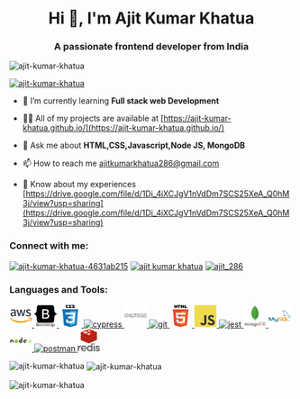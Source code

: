 <h1 align="center">Hi 👋, I'm Ajit Kumar Khatua</h1>
<h3 align="center">A passionate frontend developer from India</h3>

<p align="left"> <img src="https://komarev.com/ghpvc/?username=ajit-kumar-khatua&label=Profile%20views&color=0e75b6&style=flat" alt="ajit-kumar-khatua" /> </p>

<p align="left"> <a href="https://github.com/ryo-ma/github-profile-trophy"><img src="https://github-profile-trophy.vercel.app/?username=ajit-kumar-khatua" alt="ajit-kumar-khatua" /></a> </p>

- 🌱 I’m currently learning **Full stack web Development**

- 👨‍💻 All of my projects are available at [https://ajit-kumar-khatua.github.io/](https://ajit-kumar-khatua.github.io/)

- 💬 Ask me about **HTML,CSS,Javascript,Node JS, MongoDB**

- 📫 How to reach me ajitkumarkhatua286@gmail.com

- 📄 Know about my experiences [https://drive.google.com/file/d/1Di_4iXCJgV1nVdDm7SCS25XeA_Q0hM3j/view?usp=sharing](https://drive.google.com/file/d/1Di_4iXCJgV1nVdDm7SCS25XeA_Q0hM3j/view?usp=sharing)

<h3 align="left">Connect with me:</h3>
<p align="left">
<a href="https://linkedin.com/in/ajit-kumar-khatua-4631ab215" target="blank"><img align="center" src="https://raw.githubusercontent.com/rahuldkjain/github-profile-readme-generator/master/src/images/icons/Social/linked-in-alt.svg" alt="ajit-kumar-khatua-4631ab215" height="30" width="40" /></a>
<a href="https://fb.com/ajit kumar khatua" target="blank"><img align="center" src="https://raw.githubusercontent.com/rahuldkjain/github-profile-readme-generator/master/src/images/icons/Social/facebook.svg" alt="ajit kumar khatua" height="30" width="40" /></a>
<a href="https://www.leetcode.com/ajit_286" target="blank"><img align="center" src="https://raw.githubusercontent.com/rahuldkjain/github-profile-readme-generator/master/src/images/icons/Social/leet-code.svg" alt="ajit_286" height="30" width="40" /></a>
</p>

<h3 align="left">Languages and Tools:</h3>
<p align="left"> <a href="https://aws.amazon.com" target="_blank" rel="noreferrer"> <img src="https://raw.githubusercontent.com/devicons/devicon/master/icons/amazonwebservices/amazonwebservices-original-wordmark.svg" alt="aws" width="40" height="40"/> </a> <a href="https://getbootstrap.com" target="_blank" rel="noreferrer"> <img src="https://raw.githubusercontent.com/devicons/devicon/master/icons/bootstrap/bootstrap-plain-wordmark.svg" alt="bootstrap" width="40" height="40"/> </a> <a href="https://www.w3schools.com/css/" target="_blank" rel="noreferrer"> <img src="https://raw.githubusercontent.com/devicons/devicon/master/icons/css3/css3-original-wordmark.svg" alt="css3" width="40" height="40"/> </a> <a href="https://www.cypress.io" target="_blank" rel="noreferrer"> <img src="https://raw.githubusercontent.com/simple-icons/simple-icons/6e46ec1fc23b60c8fd0d2f2ff46db82e16dbd75f/icons/cypress.svg" alt="cypress" width="40" height="40"/> </a> <a href="https://expressjs.com" target="_blank" rel="noreferrer"> <img src="https://raw.githubusercontent.com/devicons/devicon/master/icons/express/express-original-wordmark.svg" alt="express" width="40" height="40"/> </a> <a href="https://git-scm.com/" target="_blank" rel="noreferrer"> <img src="https://www.vectorlogo.zone/logos/git-scm/git-scm-icon.svg" alt="git" width="40" height="40"/> </a> <a href="https://www.w3.org/html/" target="_blank" rel="noreferrer"> <img src="https://raw.githubusercontent.com/devicons/devicon/master/icons/html5/html5-original-wordmark.svg" alt="html5" width="40" height="40"/> </a> <a href="https://developer.mozilla.org/en-US/docs/Web/JavaScript" target="_blank" rel="noreferrer"> <img src="https://raw.githubusercontent.com/devicons/devicon/master/icons/javascript/javascript-original.svg" alt="javascript" width="40" height="40"/> </a> <a href="https://jestjs.io" target="_blank" rel="noreferrer"> <img src="https://www.vectorlogo.zone/logos/jestjsio/jestjsio-icon.svg" alt="jest" width="40" height="40"/> </a> <a href="https://www.mongodb.com/" target="_blank" rel="noreferrer"> <img src="https://raw.githubusercontent.com/devicons/devicon/master/icons/mongodb/mongodb-original-wordmark.svg" alt="mongodb" width="40" height="40"/> </a> <a href="https://www.mysql.com/" target="_blank" rel="noreferrer"> <img src="https://raw.githubusercontent.com/devicons/devicon/master/icons/mysql/mysql-original-wordmark.svg" alt="mysql" width="40" height="40"/> </a> <a href="https://nodejs.org" target="_blank" rel="noreferrer"> <img src="https://raw.githubusercontent.com/devicons/devicon/master/icons/nodejs/nodejs-original-wordmark.svg" alt="nodejs" width="40" height="40"/> </a> <a href="https://postman.com" target="_blank" rel="noreferrer"> <img src="https://www.vectorlogo.zone/logos/getpostman/getpostman-icon.svg" alt="postman" width="40" height="40"/> </a> <a href="https://redis.io" target="_blank" rel="noreferrer"> <img src="https://raw.githubusercontent.com/devicons/devicon/master/icons/redis/redis-original-wordmark.svg" alt="redis" width="40" height="40"/> </a> </p>

<p><img align="left" src="https://github-readme-stats.vercel.app/api/top-langs?username=ajit-kumar-khatua&show_icons=true&locale=en&layout=compact" alt="ajit-kumar-khatua" /></p>

<p>&nbsp;<img align="center" src="https://github-readme-stats.vercel.app/api?username=ajit-kumar-khatua&show_icons=true&locale=en" alt="ajit-kumar-khatua" /></p>

<p><img align="center" src="https://github-readme-streak-stats.herokuapp.com/?user=ajit-kumar-khatua&" alt="ajit-kumar-khatua" /></p>
